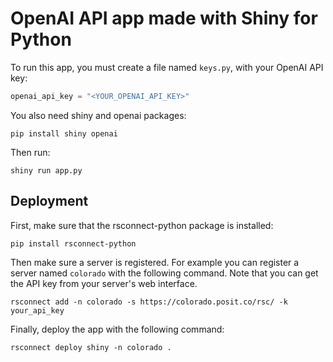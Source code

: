 OpenAI API app made with Shiny for Python
=========================================

To run this app, you must create a file named `keys.py`, with your OpenAI API key:

```py
openai_api_key = "<YOUR_OPENAI_API_KEY>"
```

You also need shiny and openai packages:

```
pip install shiny openai
```

Then run:

```
shiny run app.py
```


## Deployment

First, make sure that the rsconnect-python package is installed:

```
pip install rsconnect-python
```

Then make sure a server is registered. For example you can register a server named `colorado` with the following command. Note that you can get the API key from your server's web interface.

```
rsconnect add -n colorado -s https://colorado.posit.co/rsc/ -k your_api_key
```

Finally, deploy the app with the following command:

```
rsconnect deploy shiny -n colorado .
```
